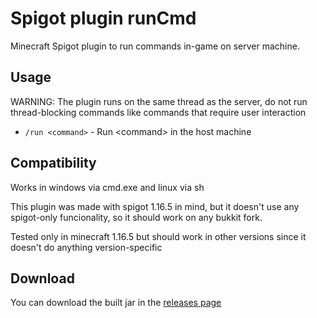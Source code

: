 # Spigot plugin runCmd

Minecraft Spigot plugin to run commands in-game on server machine.

## Usage

WARNING: The plugin runs on the same thread as the server, do not run thread-blocking commands like commands that require user interaction

- `/run <command>` - Run \<command> in the host machine

## Compatibility

Works in windows via cmd.exe and linux via sh

This plugin was made with spigot 1.16.5 in mind, but it doesn't use any spigot-only funcionality, so it should work on any bukkit fork.

Tested only in minecraft 1.16.5 but should work in other versions since it doesn't do anything version-specific

## Download

You can download the built jar in the [releases page](https://github.com/daviirodrig/runCmd/releases)

